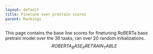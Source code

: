 ```yaml
---
layout: default
title: Finetune over pretrain scores 
parent: Rankings
---
```

This page contains the base line scores for finetuning RoBERTa base pretrain model over the 36 tasks,
ran over 20 random initializations.
</br>
$$ROBERTA_BASE_PRETRAIN_TABLE$$
